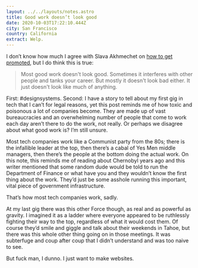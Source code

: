 ```yaml
---
layout: ../../layouts/notes.astro
title: Good work doesn’t look good
date: 2020-10-03T17:22:10.444Z
city: San Francisco
country: California
extract: Welp.
---
```


I don’t know how much I agree with Slava Akhmechet on [how to get promoted](https://defmacro.substack.com/p/how-to-get-promoted?utm_campaign=post&utm_medium=web&utm_source=copy), but I do think this is true:

> Most good work doesn't look good. Sometimes it interferes with other people and tanks your career. But mostly it doesn't look bad either. It just doesn't look like much of anything.

First: #designsystems. Second: I have a story to tell about my first gig in tech that I can’t for legal reasons, yet this post reminds me of how toxic and poisonous a lot of companies become. They are made up of vast bureaucracies and an overwhelming number of people that come to work each day aren’t there to do the work, not really. Or perhaps we disagree about what good work is? I’m still unsure.

Most tech companies work like a Communist party from the 80s; there is the infallible leader at the top, then there’s a cabal of Yes Men middle managers, then there’s the people at the bottom doing the actual work. On this note, this reminds me of reading about Chernobyl years ago and this writer mentioned that some random dude would be told to run the Department of Finance or what have you and they wouldn’t know the first thing about the work. They’d just be some asshole running this important, vital piece of government infrastructure.

That’s how most tech companies work, sadly.

At my last gig there was this other Force though, as real and as powerful as gravity. I imagined it as a ladder where everyone appeared to be ruthlessly fighting their way to the top, regardless of what it would cost them. Of course they’d smile and giggle and talk about their weekends in Tahoe, but there was this whole other thing going on in those meetings. It was subterfuge and coup after coup that I didn’t understand and was too naive to see.

But fuck man, I dunno. I just want to make websites.
